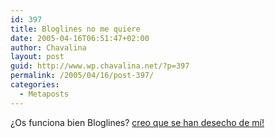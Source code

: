 ```yaml
---
id: 397
title: Bloglines no me quiere
date: 2005-04-16T06:51:47+02:00
author: Chavalina
layout: post
guid: http://www.wp.chavalina.net/?p=397
permalink: /2005/04/16/post-397/
categories:
  - Metaposts
---
```

&iquest;Os funciona bien Bloglines? <a href="http://www.bloglines.com/public/chavalina" target="_blank">creo que se han desecho de m&iacute;!</a>
